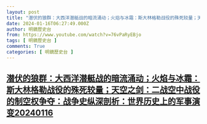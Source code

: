 ```yaml
---
layout: post
title: "潜伏的狼群：大西洋潜艇战的暗流涌动；火焰与冰霜：斯大林格勒战役的殊死较量；天空之剑：二战空中战役的制空权争夺：战争史纵深剖析：世界历史上的军事演变20240116"
date: 2024-01-16T06:27:49.000Z
author: 明鏡歷史台
from: https://www.youtube.com/watch?v=76vPaRyEBjo
tags: [ 明鏡歷史台 ]
comments: True
categories: [ 明鏡歷史台 ]
---
```

<!--1705386469000-->
[潜伏的狼群：大西洋潜艇战的暗流涌动；火焰与冰霜：斯大林格勒战役的殊死较量；天空之剑：二战空中战役的制空权争夺：战争史纵深剖析：世界历史上的军事演变20240116](https://www.youtube.com/watch?v=76vPaRyEBjo)
------

<div>

</div>
